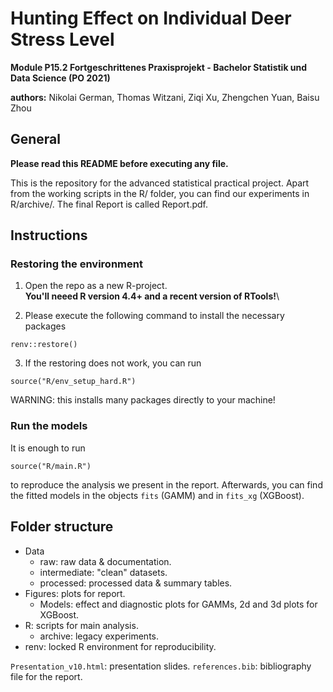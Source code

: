 # Hunting Effect on Individual Deer Stress Level
**Module P15.2 Fortgeschrittenes Praxisprojekt - Bachelor Statistik und Data Science (PO 2021)**

**authors:** Nikolai German, Thomas Witzani, Ziqi Xu, Zhengchen Yuan, Baisu Zhou

## General

**Please read this README before executing any file.**

This is the repository for the advanced statistical practical project.
Apart from the working scripts in the R/ folder, you can find our experiments in R/archive/.
The final Report is called Report.pdf.

## Instructions

### Restoring the environment

  1.  Open the repo as a new R-project.\
  **You'll neeed R version 4.4+ and a recent version of RTools!**\
  
  2.  Please execute the following command to install the necessary packages
  ```
  renv::restore()
  ```
  3. If the restoring does not work, you can run
  ```
  source("R/env_setup_hard.R")
  ``` 
  WARNING: this installs many packages directly to your machine!
  
### Run the models

It is enough to run
  ```
  source("R/main.R")
  ```
  to reproduce the analysis we present in the report.
Afterwards, you can find the fitted models in the objects `fits` (GAMM) and in `fits_xg` (XGBoost).

## Folder structure

- Data
  - raw: raw data & documentation.
  - intermediate: "clean" datasets.
  - processed: processed data & summary tables.
- Figures: plots for report.
  - Models: effect and diagnostic plots for GAMMs, 2d and 3d plots for XGBoost.
- R: scripts for main analysis.
  - archive: legacy experiments.
- renv: locked R environment for reproducibility.

`Presentation_v10.html`: presentation slides.
`references.bib`: bibliography file for the report.
